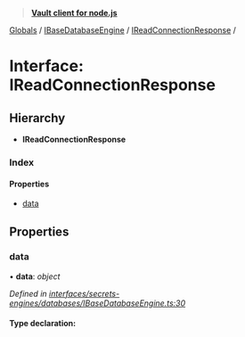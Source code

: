 > **[Vault client for node.js](../README.md)**

[Globals](../globals.md) / [IBaseDatabaseEngine](../modules/ibasedatabaseengine.md) / [IReadConnectionResponse](ibasedatabaseengine.ireadconnectionresponse.md) /

# Interface: IReadConnectionResponse

## Hierarchy

* **IReadConnectionResponse**

### Index

#### Properties

* [data](ibasedatabaseengine.ireadconnectionresponse.md#data)

## Properties

###  data

• **data**: *object*

*Defined in [interfaces/secrets-engines/databases/IBaseDatabaseEngine.ts:30](https://github.com/theogravity/vault-tacular/blob/39d6e20/src/interfaces/secrets-engines/databases/IBaseDatabaseEngine.ts#L30)*

#### Type declaration: